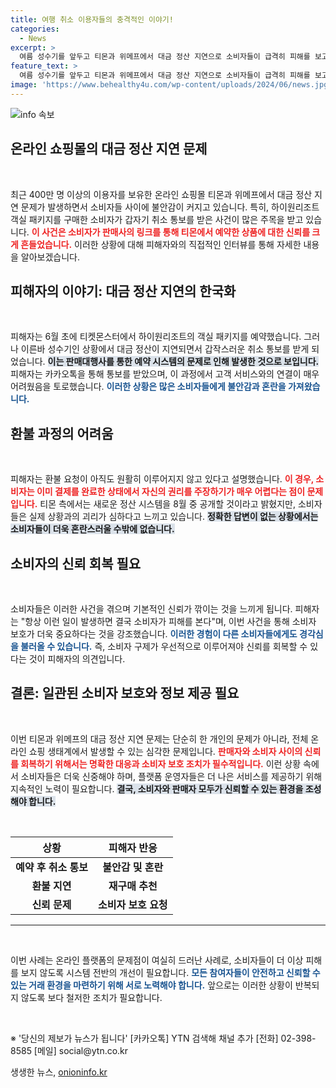 ```yaml
---
title: 여행 취소 이용자들의 충격적인 이야기!
categories:
  - News
excerpt: >
  여름 성수기를 앞두고 티몬과 위메프에서 대금 정산 지연으로 소비자들이 급격히 피해를 보고 있습니다. 예약 취소 및 환불이 이루어지지 않는 상황 속, 소비자들의 불안감이 커지고 있습니다.
feature_text: >
  여름 성수기를 앞두고 티몬과 위메프에서 대금 정산 지연으로 소비자들이 급격히 피해를 보고 있습니다. 예약 취소 및 환불이 이루어지지 않는 상황 속, 소비자들의 불안감이 커지고 있습니다.
image: 'https://www.behealthy4u.com/wp-content/uploads/2024/06/news.jpg'
---
```


<p><img src="https://www.behealthy4u.com/wp-content/uploads/2024/06/news.jpg" alt="info 속보" /></p>

<h2 data-ke-size="size26">온라인 쇼핑몰의 대금 정산 지연 문제</h2>

<p data-ke-size="size16">&nbsp;</p>

<p>최근 400만 명 이상의 이용자를 보유한 온라인 쇼핑몰 티몬과 위메프에서 대금 정산 지연 문제가 발생하면서 소비자들 사이에 불안감이 커지고 있습니다. 특히, 하이원리조트 객실 패키지를 구매한 소비자가 갑자기 취소 통보를 받은 사건이 많은 주목을 받고 있습니다. <b><span style="color: #ee2323;">이 사건은 소비자가 판매사의 링크를 통해 티몬에서 예약한 상품에 대한 신뢰를 크게 흔들었습니다.</span></b> 이러한 상황에 대해 피해자와의 직접적인 인터뷰를 통해 자세한 내용을 알아보겠습니다.</p>

<h2 data-ke-size="size26">피해자의 이야기: 대금 정산 지연의 한국화</h2>

<p data-ke-size="size16">&nbsp;</p>

<p>피해자는 6월 초에 티켓몬스터에서 하이원리조트의 객실 패키지를 예약했습니다. 그러나 이른바 성수기인 상황에서 대금 정산이 지연되면서 갑작스러운 취소 통보를 받게 되었습니다. <b><span style="background-color: #21538527;">이는 판매대행사를 통한 예약 시스템의 문제로 인해 발생한 것으로 보입니다.</span></b> 피해자는 카카오톡을 통해 통보를 받았으며, 이 과정에서 고객 서비스와의 연결이 매우 어려웠음을 토로했습니다. <b><span style="color: #1a5490;">이러한 상황은 많은 소비자들에게 불안감과 혼란을 가져왔습니다.</span></b></p>

<h2 data-ke-size="size26">환불 과정의 어려움</h2>

<p data-ke-size="size16">&nbsp;</p>

<p>피해자는 환불 요청이 아직도 원활히 이루어지지 않고 있다고 설명했습니다. <b><span style="color: #ee2323;">이 경우, 소비자는 이미 결제를 완료한 상태에서 자신의 권리를 주장하기가 매우 어렵다는 점이 문제입니다.</span></b> 티몬 측에서는 새로운 정산 시스템을 8월 중 공개할 것이라고 밝혔지만, 소비자들은 실제 상황과의 괴리가 심하다고 느끼고 있습니다. <b><span style="background-color: #21538527;">정확한 답변이 없는 상황에서는 소비자들이 더욱 혼란스러울 수밖에 없습니다.</span></b></p>

<h2 data-ke-size="size26">소비자의 신뢰 회복 필요</h2>

<p data-ke-size="size16">&nbsp;</p>

<p>소비자들은 이러한 사건을 겪으며 기본적인 신뢰가 깎이는 것을 느끼게 됩니다. 피해자는 "항상 이런 일이 발생하면 결국 소비자가 피해를 본다"며, 이번 사건을 통해 소비자 보호가 더욱 중요하다는 것을 강조했습니다. <b><span style="color: #1a5490;">이러한 경험이 다른 소비자들에게도 경각심을 불러올 수 있습니다.</span></b> 즉, 소비자 구제가 우선적으로 이루어져야 신뢰를 회복할 수 있다는 것이 피해자의 의견입니다.</p>

<h2 data-ke-size="size26">결론: 일관된 소비자 보호와 정보 제공 필요</h2>

<p data-ke-size="size16">&nbsp;</p>

<p>이번 티몬과 위메프의 대금 정산 지연 문제는 단순히 한 개인의 문제가 아니라, 전체 온라인 쇼핑 생태계에서 발생할 수 있는 심각한 문제입니다. <b><span style="color: #ee2323;">판매자와 소비자 사이의 신뢰를 회복하기 위해서는 명확한 대응과 소비자 보호 조치가 필수적입니다.</span></b> 이런 상황 속에서 소비자들은 더욱 신중해야 하며, 플랫폼 운영자들은 더 나은 서비스를 제공하기 위해 지속적인 노력이 필요합니다. <b><span style="background-color: #21538527;">결국, 소비자와 판매자 모두가 신뢰할 수 있는 환경을 조성해야 합니다.</span></b> </p>

<p data-ke-size="size16">&nbsp;</p>

<table style="width: 100%; border-collapse: collapse;">
  <thead>
    <tr>
      <th style="text-align: center; height: 30px;"><b>상황</b></th>
      <th style="text-align: center; height: 30px;"><b>피해자 반응</b></th>
    </tr>
  </thead>
  <tbody>
    <tr>
      <td style="text-align: center; height: 17px;"><b>예약 후 취소 통보</b></td>
      <td style="text-align: center; height: 17px;"><b>불안감 및 혼란</b></td>
    </tr>
    <tr>
      <td style="text-align: center; height: 17px;"><b>환불 지연</b></td>
      <td style="text-align: center; height: 17px;"><b>재구매 추천</b></td>
    </tr>
    <tr>
      <td style="text-align: center; height: 17px;"><b>신뢰 문제</b></td>
      <td style="text-align: center; height: 17px;"><b>소비자 보호 요청</b></td>
    </tr>
  </tbody>
</table>

<hr /> 

<p data-ke-size="size16">&nbsp;</p> 

<p data-ke-size="size16">이번 사례는 온라인 플랫폼의 문제점이 여실히 드러난 사례로, 소비자들이 더 이상 피해를 보지 않도록 시스템 전반의 개선이 필요합니다. <b><span style="color: #1a5490;">모든 참여자들이 안전하고 신뢰할 수 있는 거래 환경을 마련하기 위해 서로 노력해야 합니다.</span></b> 앞으로는 이러한 상황이 반복되지 않도록 보다 철저한 조치가 필요합니다.</p>

<p data-ke-size="size16">&nbsp;</p> 

<p data-ke-size="size16">※ '당신의 제보가 뉴스가 됩니다' [카카오톡] YTN 검색해 채널 추가 [전화] 02-398-8585 [메일] social@ytn.co.kr</p>
생생한 뉴스, <a href="https://onioninfo.kr" rel="dofollow">onioninfo.kr</a>


